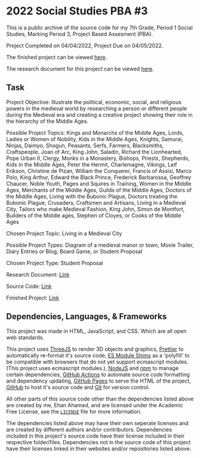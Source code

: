 # 2022 Social Studies PBA #3

This is a public archive of the source code for my 7th Grade, Period 1 Social Studies, Marking Period 3, Project Based Assesment (PBA).

Project Completed on 04/04/2022, Project Due on 04/05/2022.

The finished project can be viewed [here](https://ehanahamed.github.io/Schoolwork-Archive_2022-Social-Studies-PBA-3/).

The research document for this project can be viewed [here](https://github.com/EhanAhamed/Schoolwork-Archive_2022-Social-Studies-PBA-3/blob/main/assets/docs/research.pdf).

## Task

Project Objective: Illustrate the political, economic, social, and religious powers in the medieval world by researching a person or different people during the Medieval era and creating a creative project showing their role in the hierarchy of the Middle Ages.

Possible Project Topics: Kings and Monarchs of the Middle Ages, Lords, Ladies or Women of Nobility, Kids in the Middle Ages, Knights, Samurai, Ninjas, Daimyo, Shogun, Peasants, Serfs, Farmers, Blacksmiths, Craftspeople, Joan of Arc, King John, Saladin, Richard the Lionhearted, Pope Urban II, Clergy, Monks in a Monastery, Bishops, Priests, Shepherds, Kids in the Middle Ages, Peter the Hermit, Charlemagne, Vikings, Leif Erikson, Christine de Pizan, William the Conquerer, Francis of Assisi, Marco Polo, King Arthur, Edward the Black Prince, Frederick Barbarossa, Geoffrey Chaucer, Noble Youth, Pages and Squires in Training, Women in the Middle Ages, Merchants of the Middle Ages, Guilds of the Middle Ages, Doctors of the Middle Ages, Living with the Bubonic Plague, Doctors treating the Bubonic Plague, Crusaders, Craftsmen and Artisans, Living in a Medieval City, Tailors who make Medieval Fashion, King John, Simon de Montfort, Builders of the Middle ages, Stephen of Cloyes, or Cooks of the Middle Ages

Chosen Project Topic: Living in a Medieval City

Possible Project Types: Diagram of a medieval manor or town, Movie Trailer, Diary Entries or Blog, Board Game, or Student Proposal

Chosen Project Type: Student Proposal

Research Document: [Link](https://github.com/EhanAhamed/Schoolwork-Archive_2022-Social-Studies-PBA-3/blob/main/assets/docs/research.pdf)

Source Code: [Link](https://github.com/EhanAhamed/Schoolwork-Archive_2022-Social-Studies-PBA-3/)

Finished Project: [Link](https://ehanahamed.github.io/Schoolwork-Archive_2022-Social-Studies-PBA-3/)

## Dependencies, Languages, & Frameworks

This project was made in HTML, JavaScript, and CSS. Which are all open web standards.

This project uses [ThreeJS](https://github.com/mrdoob/three.js/) to render 3D objects and graphics, [Prettier](https://prettier.io/) to automatically re-format it's source code, [ES Module Shims](https://github.com/guybedford/es-module-shims) as a 'polyfill' to be compatible with browsers that do not yet support ecmascript modules. (This project uses ecmascript modules.), [NodeJS](https://nodejs.org/) and [npm](https://www.npmjs.com/) to manage certain dependencies, [GitHub Actions](https://github.com/features/actions) to automate source code formatting and dependency updating, [GitHub Pages](https://pages.github.com/) to serve the HTML of the project, [GitHub](https://github.com/) to host it's source code and [Git](https://git-scm.com/) for version control.

All other parts of this source code other than the dependencies listed above are created by me, Ehan Ahamed, and are licensed under the Academic Free License, see the [`LICENSE`](./LICENSE) file for more information.

The dependencies listed above may have their own seperate licenses and are created by different authors and/or contributors. Dependencies included in this project's source code have their license included in their respective folder/files. Dependencies not in the source code of this project have their licenses linked in their websites and/or repositories listed above.
